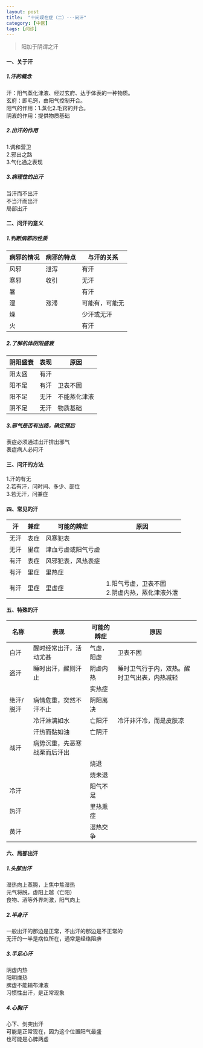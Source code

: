 ```yaml
---
layout: post
title:  "十问现在症（二）---问汗"
category: [中医]
tags: [问诊]
---
```


> 阳加于阴谓之汗  

#### 一、关于汗

##### 1.汗的概念  

汗：阳气蒸化津液、经过玄府、达于体表的一种物质。  
玄府：即毛窍，由阳气控制开合。  
阳气的作用：1.蒸化2.毛窍的开合。  
阴液的作用：提供物质基础  

<!-- More -->

##### 2.出汗的作用
1.调和营卫  
2.邪出之路  
3.气化通之表现  

##### 3.病理性的出汗
当汗而不出汗  
不当汗而出汗  
局部出汗  

#### 二、问汗的意义

##### 1.判断病邪的性质

|病邪的情况|病邪的特点|与汗的关系|
|---|---|---|
|风邪|泄泻|有汗|
|寒邪|收引|无汗|
|暑||有汗|
|湿|涨滞|可能有，可能无|
|燥||少汗或无汗|
|火||有汗|

##### 2.了解机体阴阳盛衰
|阴阳盛衰|表现|原因|
|---|---|---|
|阳太盛|有汗|
|阳不足|有汗|卫表不固|
|阳不足|无汗|不能蒸化津液|
|阴不足|无汗|物质基础|

##### 3.邪气是否有出路，确定预后
表症必须通过出汗排出邪气  
表症病人必问汗
#### 三、问汗的方法
1.汗的有无  
2.若有汗，问时间、多少、部位  
3.若无汗，问兼症  

#### 四、常见的汗

|汗|兼症|可能的辨症|原因|
|---|---|---|---|
|无汗|表症|风寒犯表|
|无汗|里症|津血亏虚或阳气亏虚|
|有汗|表症|风邪犯表，风热表症|
|有汗|里症|里热症|
|有汗|里症|里虚症|1.阳气亏虚，卫表不固<br>2.阴虚内热，蒸化津液外泄|

#### 五、特殊的汗

|名称|表现|可能的辨症|原因|
|---|---|---|---|
|自汗|醒时经常出汗，活动尤甚|气虚，阳虚|卫表不固|
|盗汗|睡时出汗，醒则汗止|阴虚内热|睡时卫气行于内，双热。醒时卫气出表，内热减轻|
|||实热症||
|绝汗/脱汗|病情危重，突然不汗不止|阴阳离决|
||冷汗淋漓如水|亡阳汗|冷汗非汗冷，而是皮肤凉|
||汗热而黏如油|亡阴汗||
|战汗|病势沉重，先恶寒战栗而后汗出|||邪气伏藏于内，正气奋起抵抗|
|||烧退||好转的表现
|||烧未退||邪气仍在，而正气耗尽，恶化的表现|
|冷汗||阳气不足||
|热汗||里热熏症||
|黄汗||湿热交争||

#### 六、局部出汗

##### 1.头部出汗
湿热向上蒸腾，上焦中焦湿热  
元气将脱，虚阳上越（亡阳）  
食物、酒等外界刺激，阳气向上  

##### 2.半身汗
一般出汗的那边是正常，不出汗的那边是不正常的  
无汗的一半是病位所在，通常是经络阻痹  

##### 3.手足心汗
阴虚内热   
阳明燥热   
脾虚不能输布津液  
习惯性出汗，是正常现象  

##### 4.心胸汗
心下、剑突出汗  
可能是正常现在，因为这个位置阳气最盛  
也可能是心脾两虚
